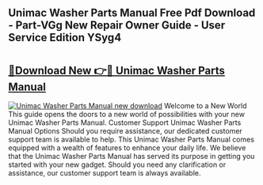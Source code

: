 ## Unimac Washer Parts Manual Free Pdf Download - Part-VGg New Repair Owner Guide - User Service Edition YSyg4

# <h2><a href="http://bc29157.oget.top/?id=Unimac+Washer+Parts+Manual">🔗Download New 👉🔴 Unimac Washer Parts Manual</a></h2>

[![Unimac Washer Parts Manual new download](https://i.imgur.com/5g1atiW.png)](http://bc29157.oget.top/?id=Unimac+Washer+Parts+Manual)
Welcome to a New World This guide opens the doors to a new world of possibilities with your new Unimac Washer Parts Manual. Customer Support Unimac Washer Parts Manual Options Should you require assistance, our dedicated customer support team is available to help. This Unimac Washer Parts Manual comes equipped with a wealth of features to enhance your daily life. We believe that the Unimac Washer Parts Manual has served its purpose in getting you started with your new gadget. Should you need any clarification or assistance, our customer support team is always available.
